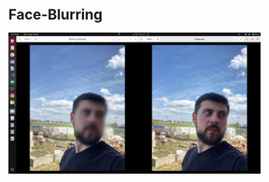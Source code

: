 # Face-Blurring

![image](https://github.com/AbdelrahmanShahrour/Face-Blurring/blob/main/Screenshot%20from%202023-03-26%2019-42-50.png) 
